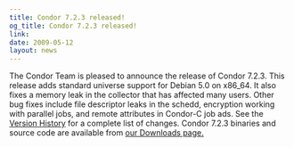 ```yaml
---
title: Condor 7.2.3 released!
og_title: Condor 7.2.3 released!
link: 
date: 2009-05-12
layout: news
---
```


The Condor Team is pleased to announce the release of Condor 7.2.3. This release adds standard universe support for Debian 5.0 on x86_64. It also fixes a memory leak in the collector that has affected many users. Other bug fixes include file descriptor leaks in the schedd, encryption working with parallel jobs, and remote attributes in Condor-C job ads. See the <a href="manual/latest-stable/9_Version_History.html">Version History</a> for a complete list of changes. Condor 7.2.3 binaries and source code are available from <a href="downloads/">our Downloads page.</a> 
